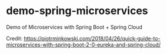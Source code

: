 # demo-spring-microservices
Demo of Microservices with Spring Boot + Spring Cloud

Credit: https://piotrminkowski.com/2018/04/26/quick-guide-to-microservices-with-spring-boot-2-0-eureka-and-spring-cloud/
